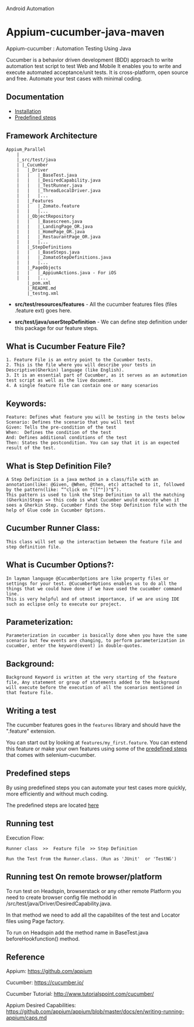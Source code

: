 Android Automation

Appium-cucumber-java-maven
=================

Appium-cucumber : Automation Testing Using Java

Cucumber is a behavior driven development (BDD) approach to write automation test script to test Web and Mobile
It enables you to write and execute automated acceptance/unit tests. It is cross-platform, open source and free.
Automate your test cases with minimal coding.


Documentation
-------------
* [Installation](https://github.com/selenium-cucumber/selenium-cucumber-java/blob/master/doc/installation.md)
* [Predefined steps](https://github.com/selenium-cucumber/selenium-cucumber-java/blob/master/doc/canned_steps.md)

Framework Architecture
--------------
	Appium_Parallel
		|
		|_src/test/java
		| |_Cucumber
		|	|_Driver
		|	|	|_BaseTest.java
		|	|	|_DesiredCapability.java
		|	|	|_TestRunner.java
		|	|	|_ThreadLocalDriver.java
		|	|	|...
		|	|_Features
		|	|	|_Zomato.feature
		|	|	|...
		|	|_ObjectRepository
		|	|	|_Basescreen.java
		|	|	|_LandingPage_OR.java
		|	|	|_HomePage_OR.java
        |	|	|_RestaurantPage_OR.java
		|	|	|...
		|	|_StepDefinitions
		|	|	|_BaseSteps.java
		|	|	|_ZomatoStepDefinitions.java
		|	|	|...
		|	|_PageObjects
		|	|	|_AppiumActions.java - For iOS
		|	|	|...
	    	|_pom.xml
        	|_README.md
        	|_testng.xml


* **src/test/resources/features** - All the cucumber features files (files .feature ext) goes here.


* **src/test/java/userStepDefinition** - We can define step definition under this package for our feature steps.


What is Cucumber Feature File?
-----------------------------

	1. Feature File is an entry point to the Cucumber tests.
	2. This is the file where you will describe your tests in Descriptive(Gherkin) language (like English).
	3. It is an essential part of Cucumber, as it serves as an automation test script as well as the live document.
	4. A single feature file can contain one or many scenarios

Keywords:
--------

	Feature: Defines what feature you will be testing in the tests below
	Scenario: Defines the scenario that you will test
	Given: Tells the pre-condition of the test
	When:  Defines the condition of the test
	And: Defines additional conditions of the test
	Then: States the postcondition. You can say that it is an expected result of the test.

What is Step Definition File?
---------------------------

	A Step Definition is a java method in a class/file with an annotation(like: @Given, @When, @then, etc) attached to it, followed by the pattern(like: “^click on "([^"])"$”).
	This pattern is used to link the Step Definition to all the matching (Gherkin)Steps => this code is what Cucumber would execute when it sees a Gherkin Step. Cucumber finds the Step Definition file with the help of Glue code in Cucumber Options.

Cucumber Runner Class:
---------------------

	This class will set up the interaction between the feature file and step definition file.

What is Cucumber Options?:
-----------------------

	In layman language @CucumberOptions are like property files or settings for your test. @CucumberOptions enables us to do all the things that we could have done if we have used the cucumber command line.
	This is very helpful and of utmost importance, if we are using IDE such as eclipse only to execute our project.

Parameterization:
----------------

	Parameterization in cucumber is basically done when you have the same scenario but few events are changing, to perform parameterization in cucumber, enter the keyword(event) in double-quotes.

Background:
-----------

	Background Keyword is written at the very starting of the feature file, Any statement or group of statements added to the background will execute before the execution of all the scenarios mentioned in that feature file.	


Writing a test
--------------

The cucumber features goes in the `features` library and should have the ".feature" extension.

You can start out by looking at `features/my_first.feature`. You can extend this feature or make your own features using some of the [predefined steps](doc/canned_steps.md) that comes with selenium-cucumber.


Predefined steps
-----------------
By using predefined steps you can automate your test cases more quickly, more efficiently and without much coding.

The predefined steps are located [here](doc/canned_steps.md)

Running test
--------------
Execution Flow:

	Runner class  >>  Feature file  >> Step Definition
	
	Run the Test from the Runner.class. (Run as 'JUnit'  or 'TestNG')

Running test On remote browser/platform
---------------------------------------

To run test on Headspin, browserstack or any other remote Platform you need to create browser config file methodd in  /src/test/java/Driver/DesiredCapability.java.

In that method we need to add all the capabilites of the test and Locator files using Page factory.

To run on Headspin add the method name in BaseTest.java beforeHookfunction() method.

Reference
----------
Appium: https://github.com/appium

Cucumber: https://cucumber.io/

Cucumber Tutorial: http://www.tutorialspoint.com/cucumber/

Appium Desired Capabilities: https://github.com/appium/appium/blob/master/docs/en/writing-running-appium/caps.md



